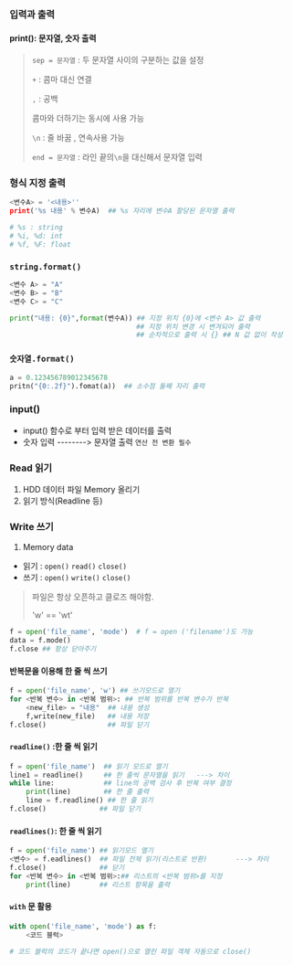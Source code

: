 ### 입력과 출력

#### print(): 문자열, 숫자 출력

> `sep = 문자열` : 두 문자열 사이의 구분하는 값을 설정
>
> `+` : 콤마 대신 연결
>
> `,` : 공백 
>
> 콤마와 더하기는 동시에 사용 가능
>
> `\n`  : 줄 바꿈 , 연속사용 가능
>
> `end = 문자열` : 라인 끝의`\n`을 대신해서 문자열 입력

### 형식 지정 출력

```python
<변수A> = '<내용>''
print('%s 내용' % 변수A)  ## %s 자리에 변수A 할당된 문자열 출력

# %s : string
# %i, %d: int
# %f, %F: float 
```

### `string.format()`

```python
<변수 A> = "A"
<변수 B> = "B"
<변수 C> = "C"

print("내용: {0}",format(변수A)) ## 지정 위치 {0}에 <변수 A> 값 출력
                               ## 지정 위치 변경 시 변겨되어 출력
                               ## 순차적으로 출력 시 {} ## N 값 없이 작성 
```

### `숫자열.format()`

```python
a = 0.123456789012345678
pritn("{0:.2f}").fomat(a))  ## 소수점 둘째 자리 출력
```

### input()

- input() 함수로 부터 입력 받은 데이터를 출력
- 숫자 입력 --------> 문자열 출력 `연산 전 변환 필수`

### Read 읽기

1. HDD 데이터 파일 Memory 올리기
2. 읽기 방식(Readline 등)

### Write 쓰기

1. Memory data



- 읽기 : `open()` `read()` `close()`
- 쓰기 : `open()` `write()` `close()`

> 파일은 항상 오픈하고 클로즈 해야함.
>
> 'w' == 'wt'



```python
f = open('file_name', 'mode')  # f = open ('filename')도 가능
data = f.mode()
f.close ## 항상 닫아주기
```



#### 반복문을 이용해 한 줄 씩 쓰기

```python
f = open('file_name', 'w') ## 쓰기모드로 열기   
for <반복 변수> in <반복 범위>: ## 반복 범위를 반복 변수가 반복
	<new_file> = "내용"  ## 내용 생성
    f,write(new_file)   ## 내용 저장   
f.close()               ## 파일 닫기
```



#### `readline()` :한 줄 씩 읽기 

```python
f = open('file_name')  ## 읽기 모드로 열기 
line1 = readline()     ## 한 줄씩 문자열을 읽기   ---> 차이
while line:            ## line의 공백 검사 후 반복 여부 결정 
    print(line)        ## 한 줄 출력
    line = f.readline() ## 한 줄 읽기
f.close()             ## 파일 닫기
```

#### `readlines()`: 한 줄 씩 읽기

```python
f = open('file_name') ## 읽기모드 열기
<변수> = f.eadlines()  ## 파일 전체 읽기(리스트로 반환)       ---> 차이
f.close()             ## 닫기
for <반복 변수> in <반복 범위>:## 리스트의 <반복 범위>를 지정
	print(line)       ## 리스트 항목을 출력
```

#### `with` 문 활용

````python
with open('file_name', 'mode') as f: 
	<코드 블럭>
	
# 코드 블럭의 코드가 끝나면 open()으로 열린 파일 객체 자동으로 close()
````

